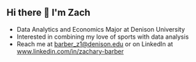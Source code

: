 ## Hi there 👋 I'm Zach

- Data Analytics and Economics Major at Denison University
- Interested in combining my love of sports with data analysis
- Reach me at barber_z1@denison.edu or on LinkedIn at www.linkedin.com/in/zachary-barber

<!--
**Zachary-Barber/Zachary-Barber** is a ✨ _special_ ✨ repository because its `README.md` (this file) appears on your GitHub profile.

Here are some ideas to get you started:

- 🔭 I’m currently working on ...
- 🌱 I’m currently learning ...
- 👯 I’m looking to collaborate on ...
- 🤔 I’m looking for help with ...
- 💬 Ask me about ...
- 📫 How to reach me: ...
- 😄 Pronouns: ...
- ⚡ Fun fact: ...
-->
